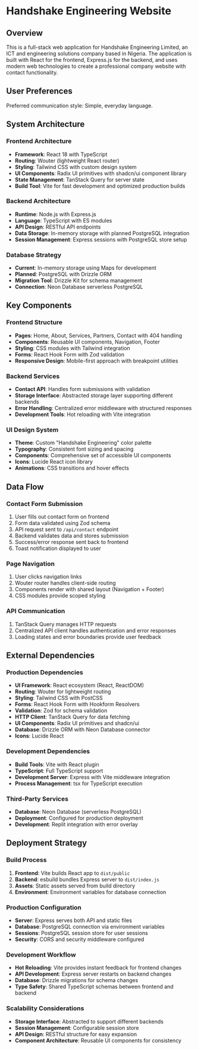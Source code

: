 # Handshake Engineering Website

## Overview

This is a full-stack web application for Handshake Engineering Limited, an ICT and engineering solutions company based in Nigeria. The application is built with React for the frontend, Express.js for the backend, and uses modern web technologies to create a professional company website with contact functionality.

## User Preferences

Preferred communication style: Simple, everyday language.

## System Architecture

### Frontend Architecture
- **Framework**: React 18 with TypeScript
- **Routing**: Wouter (lightweight React router)
- **Styling**: Tailwind CSS with custom design system
- **UI Components**: Radix UI primitives with shadcn/ui component library
- **State Management**: TanStack Query for server state
- **Build Tool**: Vite for fast development and optimized production builds

### Backend Architecture
- **Runtime**: Node.js with Express.js
- **Language**: TypeScript with ES modules
- **API Design**: RESTful API endpoints
- **Data Storage**: In-memory storage with planned PostgreSQL integration
- **Session Management**: Express sessions with PostgreSQL store setup

### Database Strategy
- **Current**: In-memory storage using Maps for development
- **Planned**: PostgreSQL with Drizzle ORM
- **Migration Tool**: Drizzle Kit for schema management
- **Connection**: Neon Database serverless PostgreSQL

## Key Components

### Frontend Structure
- **Pages**: Home, About, Services, Partners, Contact with 404 handling
- **Components**: Reusable UI components, Navigation, Footer
- **Styling**: CSS modules with Tailwind integration
- **Forms**: React Hook Form with Zod validation
- **Responsive Design**: Mobile-first approach with breakpoint utilities

### Backend Services
- **Contact API**: Handles form submissions with validation
- **Storage Interface**: Abstracted storage layer supporting different backends
- **Error Handling**: Centralized error middleware with structured responses
- **Development Tools**: Hot reloading with Vite integration

### UI Design System
- **Theme**: Custom "Handshake Engineering" color palette
- **Typography**: Consistent font sizing and spacing
- **Components**: Comprehensive set of accessible UI components
- **Icons**: Lucide React icon library
- **Animations**: CSS transitions and hover effects

## Data Flow

### Contact Form Submission
1. User fills out contact form on frontend
2. Form data validated using Zod schema
3. API request sent to `/api/contact` endpoint
4. Backend validates data and stores submission
5. Success/error response sent back to frontend
6. Toast notification displayed to user

### Page Navigation
1. User clicks navigation links
2. Wouter router handles client-side routing
3. Components render with shared layout (Navigation + Footer)
4. CSS modules provide scoped styling

### API Communication
1. TanStack Query manages HTTP requests
2. Centralized API client handles authentication and error responses
3. Loading states and error boundaries provide user feedback

## External Dependencies

### Production Dependencies
- **UI Framework**: React ecosystem (React, ReactDOM)
- **Routing**: Wouter for lightweight routing
- **Styling**: Tailwind CSS with PostCSS
- **Forms**: React Hook Form with Hookform Resolvers
- **Validation**: Zod for schema validation
- **HTTP Client**: TanStack Query for data fetching
- **UI Components**: Radix UI primitives and shadcn/ui
- **Database**: Drizzle ORM with Neon Database connector
- **Icons**: Lucide React

### Development Dependencies
- **Build Tools**: Vite with React plugin
- **TypeScript**: Full TypeScript support
- **Development Server**: Express with Vite middleware integration
- **Process Management**: tsx for TypeScript execution

### Third-Party Services
- **Database**: Neon Database (serverless PostgreSQL)
- **Deployment**: Configured for production deployment
- **Development**: Replit integration with error overlay

## Deployment Strategy

### Build Process
1. **Frontend**: Vite builds React app to `dist/public`
2. **Backend**: esbuild bundles Express server to `dist/index.js`
3. **Assets**: Static assets served from build directory
4. **Environment**: Environment variables for database connection

### Production Configuration
- **Server**: Express serves both API and static files
- **Database**: PostgreSQL connection via environment variables
- **Sessions**: PostgreSQL session store for user sessions
- **Security**: CORS and security middleware configured

### Development Workflow
- **Hot Reloading**: Vite provides instant feedback for frontend changes
- **API Development**: Express server restarts on backend changes
- **Database**: Drizzle migrations for schema changes
- **Type Safety**: Shared TypeScript schemas between frontend and backend

### Scalability Considerations
- **Storage Interface**: Abstracted to support different backends
- **Session Management**: Configurable session store
- **API Design**: RESTful structure for easy expansion
- **Component Architecture**: Reusable UI components for consistency